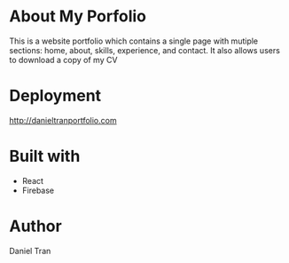 # About My Porfolio

This is a website portfolio which contains a single page with mutiple sections: home, about, skills, experience, and contact. It also allows users to download a copy of my CV

# Deployment
http://danieltranportfolio.com

# Built with
<ul>
  <li>React</li>
  <li>Firebase</li>
</ul>

# Author
 Daniel Tran
